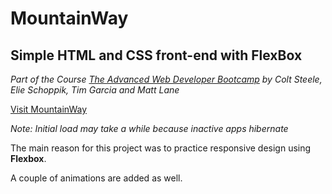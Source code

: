 # MountainWay
## Simple HTML and CSS front-end with FlexBox

*Part of the Course [The Advanced Web Developer Bootcamp](https://www.udemy.com/course/the-advanced-web-developer-bootcamp/) by Colt Steele, Elie Schoppik, Tim Garcia and Matt Lane*

<a href="https://mountain-way.herokuapp.com/" target="_blank">Visit MountainWay</a>

*Note: Initial load may take a while because inactive apps hibernate*


The main reason for this project was to practice responsive design using **Flexbox**. 

A couple of animations are added as well.
